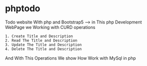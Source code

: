# phptodo
Todo website With php and Bootstrap5
--> in This php Development WebPage we Working with CURD operations

	1. Create Title and Description
	2. Read The Title and Description
	3. Update The Title and Description
	4. Delete The Title and Description

And With This Operations We show How Work with MySql in php 
